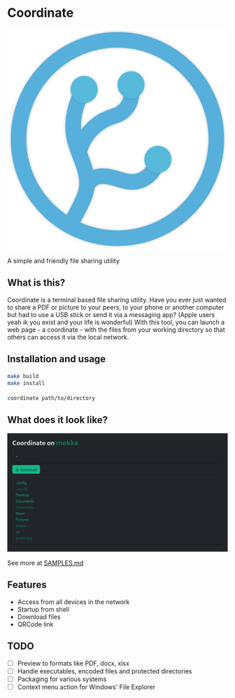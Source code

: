 # Coordinate

![coordinate](assets/icons/coordinate.svg)

A simple and friendly file sharing utility

## What is this?

Coordinate is a terminal based file sharing utility. Have you ever just wanted to share a PDF or picture to your peers, to your phone or another computer but had to use a USB stick or send it via a messaging app? (Apple users yeah ik you exist and your life is wonderful) With this tool, you can launch a web page - a coordinate - with the files from your working directory so that others can access it via the local network.

## Installation and usage

```sh
make build
make install

coordinate path/to/directory
```

## What does it look like?

![screenshot](assets/samples/home-dark.png)

See more at [SAMPLES.md](assets/SAMPLES.md)

## Features

- Access from all devices in the network
- Startup from shell
- Download files
- QRCode link

## TODO

- [ ] Preview to formats like PDF, docx, xlsx
- [ ] Handle executables, encoded files and protected directories
- [ ] Packaging for various systems
- [ ] Context menu action for Windows' File Explorer
